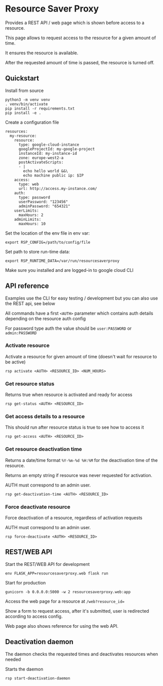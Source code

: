 # Resource Saver Proxy

Provides a REST API / web page which is shown before access to a resource.

This page allows to request access to the resource for a given amount of time.

It ensures the resource is available.

After the requested amount of time is passed, the resource is turned off.

## Quickstart

Install from source

```
python3 -m venv venv
. venv/bin/activate
pip install -r requirements.txt
pip install -e .
```

Create a configuration file

```
resources:
  my-resource:
    resource:
      type: google-cloud-instance
      googleProjectId: my-google-project
      instanceId: my-instance-id
      zone: europe-west2-a
      postActivateScripts:
      - |
        echo hello world &&\
        echo machine public ip: $IP
    access:
      type: web
      url: http://access.my-instance.com/
    auth:
      type: password
      userPassword: "123456"
      adminPassword: "654321"
    userLimits:
      maxHours: 2
    adminLimits:
      maxHours: 10
```

Set the location of the env file in env var:

```
export RSP_CONFIG=/path/to/config/file
```

Set path to store run-time data:

```
export RSP_RUNTIME_DATA=/var/run/resourcesaverproxy
```

Make sure you installed and are logged-in to google cloud CLI

## API reference

Examples use the CLI for easy testing / development but you can also use the REST api, see below

All commands have a first `<AUTH>` parameter which contains auth details depending on the resource auth config

For password type auth the value should be `user:PASSWORD` or `admin:PASSWORD`

### Activate resource

Activate a resource for given amount of time (doesn't wait for resource to be active)

```
rsp activate <AUTH> <RESOURCE_ID> <NUM_HOURS> 
```

### Get resource status

Returns true when resource is activated and ready for access

```
rsp get-status <AUTH> <RESOURCE_ID>
```

### Get access details to a resource

This should run after resource status is true to see how to access it

```
rsp get-access <AUTH> <RESOURCE_ID>
```

### Get resource deactivation time

Returns a date/time format `%Y-%m-%d %H:%M` for the deactivation time of the resource.

Returns an empty string if resource was never requested for activation.

AUTH must correspond to an admin user.

```
rsp get-deactivation-time <AUTH> <RESOURCE_ID>
```

### Force deactivate resource

Force deactivation of a resource, regardless of activation requests

AUTH must correspond to an admin user.

```
rsp force-deactivate <AUTH> <RESOURCE_ID>
```

## REST/WEB API

Start the REST/WEB API for development

```
env FLASK_APP=resourcesaverproxy.web flask run
```

Start for production

```
gunicorn -b 0.0.0.0:5000 -w 2 resourcesaverproxy.web:app
```

Access the web page for a resource at `/web?resource_id=`

Show a form to request access, after it's submitted, user is redirected according to access config.

Web page also shows reference for using the web API.

## Deactivation daemon

The daemon checks the requested times and deactivates resources when needed

Starts the daemon

```
rsp start-deactivation-daemon
```
